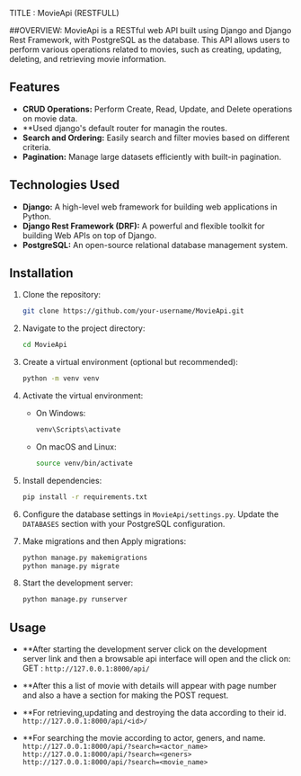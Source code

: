 TITLE : MovieApi (RESTFULL)

##OVERVIEW:
MovieApi is a RESTful web API built using Django and Django Rest Framework, with PostgreSQL as the
database. This API allows users to perform various operations related to movies, such as creating,
updating, deleting, and retrieving movie information. 

## Features
- **CRUD Operations:** Perform Create, Read, Update, and Delete operations on movie data.
- **Used django's default router for managin the routes.
- **Search and Ordering:** Easily search and filter movies based on different criteria.
- **Pagination:** Manage large datasets efficiently with built-in pagination.

## Technologies Used
- **Django:** A high-level web framework for building web applications in Python.
- **Django Rest Framework (DRF):** A powerful and flexible toolkit for building Web APIs on top
  of Django.
- **PostgreSQL:** An open-source relational database management system.

## Installation
1. Clone the repository:

    ```bash
    git clone https://github.com/your-username/MovieApi.git
    ```

2. Navigate to the project directory:

    ```bash
    cd MovieApi
    ```

3. Create a virtual environment (optional but recommended):

    ```bash
    python -m venv venv
    ```

4. Activate the virtual environment:

    - On Windows:

        ```bash
        venv\Scripts\activate
        ```

    - On macOS and Linux:

        ```bash
        source venv/bin/activate
        ```

5. Install dependencies:

    ```bash
    pip install -r requirements.txt
    ```

6. Configure the database settings in `MovieApi/settings.py`. Update the `DATABASES` section with
    your PostgreSQL configuration.

8. Make migrations and then Apply migrations:

    ```bash
    python manage.py makemigrations
    python manage.py migrate
    ```

9. Start the development server:

    ```bash
    python manage.py runserver
    ```

## Usage
-  **After starting the development server click on the development server link and then a
   browsable api interface will open and the click on:
   GET : ``` http://127.0.0.1:8000/api/ ``` 
   
-  **After this a list of movie with details will appear with page number and also a have a
   section for making the POST request.

-  **For retrieving,updating and destroying the data according to their id.
      ``` http://127.0.0.1:8000/api/<id>/ ```

-  **For searching the movie according to actor, geners, and name.
      ``` http://127.0.0.1:8000/api/?search=<actor_name> ```
      ``` http://127.0.0.1:8000/api/?search=<geners> ```
      ``` http://127.0.0.1:8000/api/?search=<movie_name> ```
